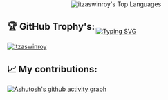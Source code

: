 <p align="center" style="margin-bottom: 0;"><a href="https://git.io/typing-svg"><img src="https://readme-typing-svg.demolab.com?font=Fira+Code&size=40&duration=2500&pause=1000&center=true&vCenter=true&repeat=false&random=false&width=700&lines=Welcome+to+my+GitHub+account!" alt="Typing SVG" /></a>
  
<h1 align="center" style="margin-top: -1000px;">Hi 👋, I'm Aswin Roy</h1>
<h3 align="center">I'm an Aspiring Backend Developer. I really enjoy learning programming languages. Also, I'm confident in my ability to learn anything that comes my way.</h3>

<h2 align="left">👨‍🎓 About me: <img align="right" src="https://komarev.com/ghpvc/?username=itzaswinroy&label=Profile%20views&color=0e75b6&style=flat" alt="itzaswinroy" /> </h2></p>
  
- 🌱 I’m currently practicing problems based on ***Data Structures and Algorithms, OOPS concepts.***

- 💬 Ask me about ***Programming, Problem Solving.***

- 💪 I'm proficient in programming languages such as ***Java, SQL.***

- ✅ I consistently maintain and update my code on ***GitHub.***

- 😃 Pronouns: ***He/Him.***

- 💼 I'm seeking an opportunity to work as a ***software developer.***

- 📫 How to reach me: ***aswinroy255@gmail.com***

- ⚡ Intersting fact: ***I acquired my skills on my own interests, without any assistance from an institution.***

<h2 align="left">🤝 Connect with me:</h2>
<p align="left">
<a href="https://linkedin.com/in/aswin roy" target="blank"><img align="center" src="https://raw.githubusercontent.com/rahuldkjain/github-profile-readme-generator/master/src/images/icons/Social/linked-in-alt.svg" alt="aswin roy" height="30" width="40" /></a>
<a href="https://www.hackerrank.com/aswinroy255" target="blank"><img align="center" src="https://raw.githubusercontent.com/rahuldkjain/github-profile-readme-generator/master/src/images/icons/Social/hackerrank.svg" alt="aswinroy255" height="30" width="40" /></a>
<a href="https://www.leetcode.com/aswinroy255" target="blank"><img align="center" src="https://raw.githubusercontent.com/rahuldkjain/github-profile-readme-generator/master/src/images/icons/Social/leet-code.svg" alt="aswinroy255" height="30" width="40" /></a>
</p>

<h2 align="left">👨‍💻 Programming Languages:</h2>
<img src="https://github.com/user-attachments/assets/49fb98e6-d1bf-4d92-a866-406417e72c29" alt="Java Icon" width="48" height="48"></a> <a href="https://www.mysql.com/" target="_blank" rel="noreferrer"> <img src="https://raw.githubusercontent.com/devicons/devicon/master/icons/mysql/mysql-original-wordmark.svg" alt="mysql" width="40" height="40"/> </a>

<h2 align="left">🛠 IDE's and Tools:</h2>
<img src="https://github.com/user-attachments/assets/4fd798cc-992b-4189-9e52-d244f94ab9ae" alt="icons8-intellij-idea-48" />

<img src="https://github.com/user-attachments/assets/260c74af-fbae-4074-9413-85966c57903c" alt="icons8-git-48" />

<img src="https://github.com/user-attachments/assets/70edbbbf-8b03-4a9c-88d2-e1bdf66189ed" alt="icons8-notion-48" width="48" height="48">

<h2 align="left">📊 GitHub Stats:</h2>

<p align="center"> <img src="https://github-readme-streak-stats.herokuapp.com/?user=itzaswinroy&theme=radical&hide_border=false" alt="itzaswinroy's Streak"/></p>

<p align="center"> <img src="https://github-readme-stats.vercel.app/api?username=itzaswinroy&theme=radical&show_icons=true&hide_border=false&count_private=true" alt="itzaswinroy's Stats"/></p>

<p align="center"> <img src="https://github-readme-stats.vercel.app/api/top-langs/?username=itzaswinroy&theme=radical&show_icons=true&hide_border=false&layout=compact" alt="itzaswinroy's Top Languages"/></p>

<h2 align="left" class="no-margin">🏆 GitHub Trophy's:</h2>

<p align="left"> <a href="https://github.com/ryo-ma/github-profile-trophy"><img src="https://github-profile-trophy.vercel.app/?username=itzaswinroy&theme=radical"
 alt="itzaswinroy" /></a></p>

<h2 align="left">📈 My contributions:</h2>

<a href="https://github.com/ashutosh00710/github-readme-activity-graph"><img src="https://github-readme-activity-graph.vercel.app/graph?username=itzaswinroy&bg_color=0d1117&color=58a6ff&line=28a745&point=99f599&area=true&hide_border=true" alt="Ashutosh's github activity graph"></a>

